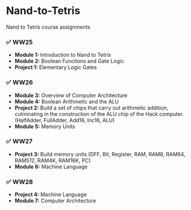 # Nand-to-Tetris
Nand to Tetris course assignments

### ✅ WW25
- **Module 1:** Introduction to Nand to Tetris  
- **Module 2:** Boolean Functions and Gate Logic  
- **Project 1:** Elementary Logic Gates 

### ✅ WW26
- **Module 3:** Overview of Computer Architecture  
- **Module 4:** Boolean Arithmetic and the ALU  
- **Project 2:** Build a set of chips that carry out arithmetic addition, culminating in the construction of
the ALU chip of the Hack computer. (HalfAdder, FullAdder, Add16, Inc16, ALU)
- **Module 5:** Memory Units  

### ✅ WW27
- **Project 3:** Build memory units (DFF, Bit, Register, RAM, RAM8, RAM64, RAM512, RAM4K, RAM16K, PC)  
- **Module 6:** Machine Language  

### ✅ WW28
- **Project 4:** Machine Language
- **Module 7:** Computer Architecture  
